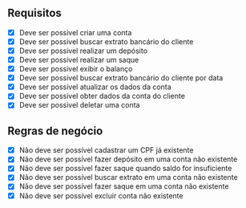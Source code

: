 ## Requisitos

-[x] Deve ser possivel criar uma conta
-[x] Deve ser possivel buscar extrato bancário do cliente
-[x] Deve ser possivel realizar um depósito
-[x] Deve ser possivel realizar um saque
-[x] Deve ser possivel exibir o balanço
-[x] Deve ser possivel buscar extrato bancário do cliente por data
-[x] Deve ser possivel atualizar os dados da conta
-[x] Deve ser possivel obter dados da conta do cliente
-[x] Deve ser possivel deletar uma conta

## Regras de negócio

-[x] Não deve ser possível cadastrar um CPF já existente
-[x] Não deve ser possível fazer depósito em uma conta não existente
-[x] Não deve ser possível fazer saque quando saldo for insuficiente
-[x] Não deve ser possível buscar extrato em uma conta não existente
-[x] Não deve ser possível fazer saque em uma conta não existente
-[x] Não deve ser possível excluir conta não existente
